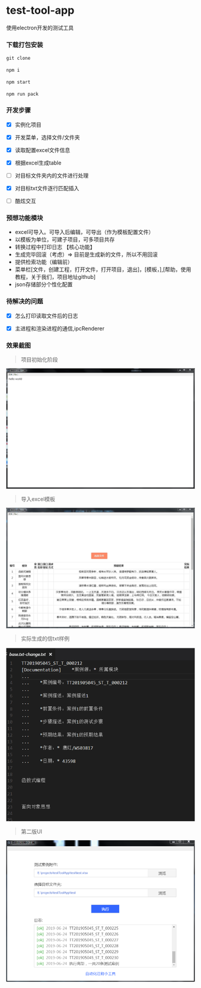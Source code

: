 # test-tool-app
使用electron开发的测试工具

### 下载打包安装

```
git clone 

npm i

npm start

npm run pack
```

### 开发步骤

- [x] 实例化项目
- [x] 开发菜单，选择文件/文件夹
- [x] 读取配置excel文件信息
- [x] 根据excel生成table
- [ ] 对目标文件夹内的文件进行处理
- [x] 对目标txt文件逐行匹配插入
- [ ] 酷炫交互


### 预想功能模块

- excel可导入。可导入后编辑，可导出（作为模板配置文件）
- 以模板为单位，可建子项目，可多项目共存
- 转换过程中打印日志 【核心功能】
- 生成完毕回滚（考虑）=> 目前是生成新的文件，所以不用回滚
- 提供检索功能（编辑前）
- 菜单栏[文件，创建工程，打开文件，打开项目，退出]，[模板，],[帮助，使用教程，关于我们，项目地址github]
- json存储部分个性化配置 

### 待解决的问题

- [x] 怎么打印读取文件后的日志
- [x] 主进程和渲染进程的通信,ipcRenderer




### 效果截图

> 项目初始化阶段

![avatar](/screen/screen01.png)


> 导入excel模板

![avatar](/screen/screen02.jpg)

> 实际生成的信txt样例

![avatar](/screen/screen03.png)

> 第二版UI

![avatar](/screen/screen04.png)



